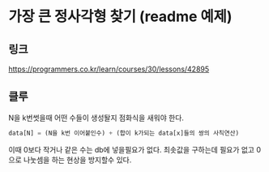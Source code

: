 # 가장 큰 정사각형 찾기 (readme 예제)

## 링크
https://programmers.co.kr/learn/courses/30/lessons/42895


## 클루
N을 k번썻을때 어떤 수들이 생성돨지 점화식을 새워야 한다.

```python
data[N] = (N을 k번 이어붙인수) + (합이 k가되는 data[x]들의 쌍의 사칙연산)
```
이때 0보다 작거나 같은 수는 db에 넣을필요가 없다. 최솟값을 구하는데 필요가 없고 0으로 
나눗셈을 하는 현상을 방지할수 있다.

